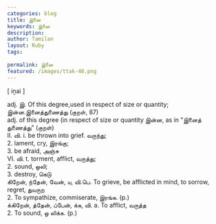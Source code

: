 ```yaml
---
categories: blog
title: இனை
keywords: இனை
description: 
author: Tamilan
layout: Ruby
tags: 
 
permalink: இனை
featured: /images/ttak-48.png
---
```

  
[ iṉai ]  
  
adj. இ. Of this degree,used in respect of size or quantity; இன்ன.இனைத்துணைத்து (குறள், 87)  
adj. of this degree (in respect of size or quantity இன்ன, as in "இனைத் துணைத்து" (குறள்)  
II. வி. i. be thrown into grief. வருந்து;  
2. lament, cry, இரங்கு;  
3. be afraid, அஞ்சு  
VI. வி. t. torment, afflict, வருத்து;  
2. sound, ஒலி;  
3. destroy, கெடு  
கிறேன், ந்தேன், வேன், ய, வி.பெ. To grieve, be afflicted in mind, to sorrow, regret, துயருற  
2. To sympathize, commiserate, இரங்க. (p.)  
க்கிறேன், த்தேன், ப்பேன், க்க, வி. a. To afflict, வருத்த  
2. To sound, ஒ லிக்க. (p.)